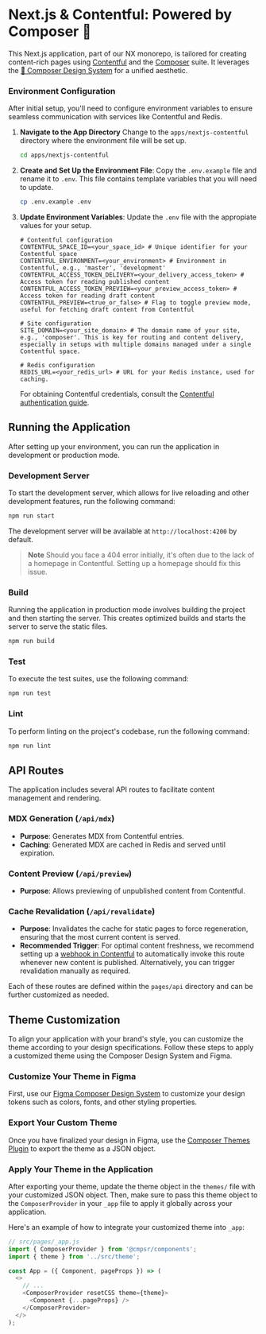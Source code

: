# Next.js & Contentful: Powered by Composer 🚀

This Next.js application, part of our NX monorepo, is tailored for creating content-rich pages using [Contentful](https://www.contentful.com/) and the [Composer](https://cmpsr.io/) suite. It leverages the [🎨 Composer Design System](https://www.figma.com/community/file/1117071742977134044/composer-design-system) for a unified aesthetic.

### Environment Configuration

After initial setup, you'll need to configure environment variables to ensure seamless communication with services like Contentful and Redis.

1. **Navigate to the App Directory**
   Change to the `apps/nextjs-contentful` directory where the environment file will be set up.

   ```bash
   cd apps/nextjs-contentful
   ```

2. **Create and Set Up the Environment File**:
   Copy the `.env.example` file and rename it to `.env`. This file contains template variables that you will need to update.

   ```bash
   cp .env.example .env
   ```

3. **Update Environment Variables**:
   Update the `.env` file with the appropiate values for your setup.

   ```plaintext
   # Contentful configuration
   CONTENTFUL_SPACE_ID=<your_space_id> # Unique identifier for your Contentful space
   CONTENTFUL_ENVIRONMENT=<your_environment> # Environment in Contentful, e.g., 'master', 'development'
   CONTENTFUL_ACCESS_TOKEN_DELIVERY=<your_delivery_access_token> # Access token for reading published content
   CONTENTFUL_ACCESS_TOKEN_PREVIEW=<your_preview_access_token> # Access token for reading draft content
   CONTENTFUL_PREVIEW=<true_or_false> # Flag to toggle preview mode, useful for fetching draft content from Contentful

   # Site configuration
   SITE_DOMAIN=<your_site_domain> # The domain name of your site, e.g., 'composer'. This is key for routing and content delivery, especially in setups with multiple domains managed under a single Contentful space.

   # Redis configuration
   REDIS_URL=<your_redis_url> # URL for your Redis instance, used for caching.
   ```

   For obtaining Contentful credentials, consult the [Contentful authentication guide](https://www.contentful.com/developers/docs/references/authentication/).

## Running the Application

After setting up your environment, you can run the application in development or production mode.

### Development Server

To start the development server, which allows for live reloading and other development features, run the following command:

```bash
npm run start
```

The development server will be available at `http://localhost:4200` by default.

> **Note**
> Should you face a 404 error initially, it's often due to the lack of a homepage in Contentful. Setting up a homepage should fix this issue.

### Build

Running the application in production mode involves building the project and then starting the server. This creates optimized builds and starts the server to serve the static files.

```bash
npm run build
```

### Test

To execute the test suites, use the following command:

```bash
npm run test
```

### Lint

To perform linting on the project's codebase, run the following command:

```bash
npm run lint
```

## API Routes

The application includes several API routes to facilitate content management and rendering.

### MDX Generation (`/api/mdx`)

- **Purpose**: Generates MDX from Contentful entries.
- **Caching**: Generated MDX are cached in Redis and served until expiration.

### Content Preview (`/api/preview`)

- **Purpose**: Allows previewing of unpublished content from Contentful.

### Cache Revalidation (`/api/revalidate`)

- **Purpose**: Invalidates the cache for static pages to force regeneration, ensuring that the most current content is served.
- **Recommended Trigger**: For optimal content freshness, we recommend setting up a [webhook in Contentful](https://www.contentful.com/developers/docs/webhooks/overview/) to automatically invoke this route whenever new content is published. Alternatively, you can trigger revalidation manually as required.

Each of these routes are defined within the `pages/api` directory and can be further customized as needed.

## Theme Customization

To align your application with your brand's style, you can customize the theme according to your design specifications. Follow these steps to apply a customized theme using the Composer Design System and Figma.

### Customize Your Theme in Figma

First, use our [Figma Composer Design System](https://www.figma.com/community/file/1117071742977134044/composer-design-system) to customize your design tokens such as colors, fonts, and other styling properties.

### Export Your Custom Theme

Once you have finalized your design in Figma, use the [Composer Themes Plugin](https://www.figma.com/community/plugin/1131606090957780017/composer-themes) to export the theme as a JSON object.

### Apply Your Theme in the Application

After exporting your theme, update the theme object in the `themes/` file with your customized JSON object. Then, make sure to pass this theme object to the `ComposerProvider` in your `_app` file to apply it globally across your application.

Here's an example of how to integrate your customized theme into `_app`:

```javascript
// src/pages/_app.js
import { ComposerProvider } from '@cmpsr/components';
import { theme } from '../src/theme';

const App = ({ Component, pageProps }) => (
  <>
    // ...
    <ComposerProvider resetCSS theme={theme}>
      <Component {...pageProps} />
    </ComposerProvider>
  </>
);
```

